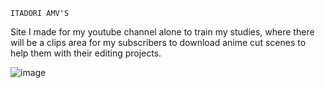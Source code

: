 `ITADORI AMV'S`

Site I made for my youtube channel alone to train my studies, where there will be a clips area for my subscribers to download anime cut scenes to help them with their editing projects.

![image](https://github.com/osvaldocordeiroandre/itadoriamvs/assets/94922391/b50530d6-097f-402e-b3ab-c98f6067562e)

